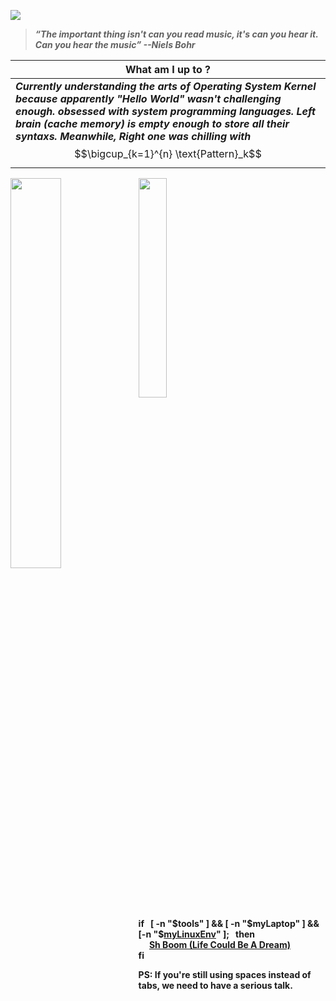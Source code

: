 

<kbd><img src="assets/india.png"></kbd>

>  ***“The important thing isn't can you read music, it's can you hear it. Can you hear the music” --Niels Bohr***

|  What am I up to ? |
| ------------- | 
| ***Currently understanding the arts of Operating System Kernel because apparently "Hello World" wasn't challenging enough. obsessed with system programming languages. Left brain (cache memory) is empty enough to store all their syntaxs. Meanwhile, Right one was chilling with*** $$\bigcup_{k=1}^{n} \text{Pattern}_k$$ |


<div hignt="40%" width="40%" object-fit="contain">
  <img hignt="40%" width="40%" object-fit="contain" align="left" src="./assets/wild_robot.jpg"/>
</div>


<a href="#"><img style="width:30%" src="https://skillicons.dev/icons?i=js,cpp,go,lua,bash,java,python,linux,vim"></a>

**if &nbsp; [ -n "$tools" ]  && [ -n "$myLaptop" ] && [-n "$[myLinuxEnv](https://github.com/ashudevcodes/dotfiles)" ]; &nbsp; then <br>
      &ensp;&ensp; [Sh Boom (Life Could Be A Dream)](https://www.youtube.com/watch?v=iIfeceS0i4c) <br>
fi**
              

<p><strong>PS: If you're still using spaces instead of tabs, we need to have a serious talk.</strong></p>
